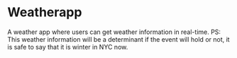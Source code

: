 # Weatherapp
A weather app where users can get weather information in real-time. 
PS: This weather information will be a determinant if the event will hold or not, it is safe to say that it is winter in NYC now.
